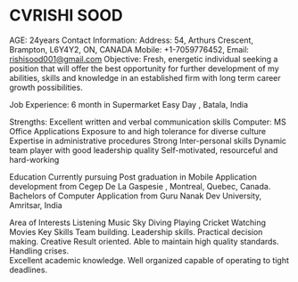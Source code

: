 # CVRISHI SOOD

AGE: 24years
Contact Information:
Address: 54, Arthurs Crescent, Brampton, L6Y4Y2, ON, CANADA
Mobile: +1-7059776452, Email: rishisood001@gmail.com
Objective: 
Fresh, energetic individual seeking a position that will offer the best opportunity for further development of my abilities, skills and knowledge in an established firm with long term career growth possibilities.

Job Experience:
6 month in Supermarket Easy Day , Batala, India	
				
Strengths:
Excellent written and verbal communication skills
Computer: MS Office Applications
Exposure to and high tolerance for diverse culture
Expertise in administrative procedures
Strong Inter-personal skills
Dynamic team player with good leadership quality
Self-motivated, resourceful and hard-working

Education
Currently pursuing Post graduation in Mobile Application development from Cegep De La Gaspesie , Montreal, Quebec, Canada.
Bachelors of Computer Application from Guru Nanak Dev University, Amritsar, India

Area of Interests 
Listening Music
Sky Diving
Playing Cricket
Watching Movies
Key Skills
Team building.
Leadership skills.
Practical decision making.
Creative
Result oriented.
Able to maintain high quality standards.
Handling crises.	
Excellent academic knowledge.
Well organized capable of operating to tight deadlines.
